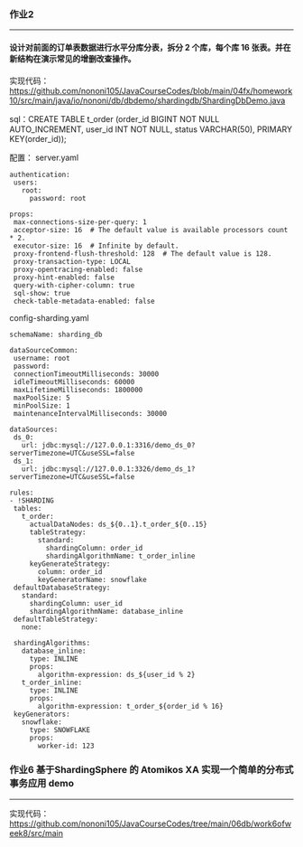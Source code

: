 ### 作业2 
---
#### 设计对前面的订单表数据进行水平分库分表，拆分 2 个库，每个库 16 张表。并在新结构在演示常见的增删改查操作。

实现代码：https://github.com/nononi105/JavaCourseCodes/blob/main/04fx/homework10/src/main/java/io/nononi/db/dbdemo/shardingdb/ShardingDbDemo.java

sql：CREATE TABLE t_order (order_id BIGINT NOT NULL AUTO_INCREMENT, user_id INT NOT NULL, status VARCHAR(50), PRIMARY KEY(order_id));

配置：
server.yaml
```
authentication:
 users:
   root:
     password: root

props:
 max-connections-size-per-query: 1
 acceptor-size: 16  # The default value is available processors count * 2.
 executor-size: 16  # Infinite by default.
 proxy-frontend-flush-threshold: 128  # The default value is 128.
 proxy-transaction-type: LOCAL
 proxy-opentracing-enabled: false
 proxy-hint-enabled: false
 query-with-cipher-column: true
 sql-show: true
 check-table-metadata-enabled: false
```

config-sharding.yaml

```
schemaName: sharding_db

dataSourceCommon:
 username: root
 password: 
 connectionTimeoutMilliseconds: 30000
 idleTimeoutMilliseconds: 60000
 maxLifetimeMilliseconds: 1800000
 maxPoolSize: 5
 minPoolSize: 1
 maintenanceIntervalMilliseconds: 30000

dataSources:
 ds_0:
   url: jdbc:mysql://127.0.0.1:3316/demo_ds_0?serverTimezone=UTC&useSSL=false
 ds_1:
   url: jdbc:mysql://127.0.0.1:3326/demo_ds_1?serverTimezone=UTC&useSSL=false

rules:
- !SHARDING
 tables:
   t_order:
     actualDataNodes: ds_${0..1}.t_order_${0..15}
     tableStrategy:
       standard:
         shardingColumn: order_id
         shardingAlgorithmName: t_order_inline
     keyGenerateStrategy:
       column: order_id
       keyGeneratorName: snowflake
 defaultDatabaseStrategy:
   standard:
     shardingColumn: user_id
     shardingAlgorithmName: database_inline
 defaultTableStrategy:
   none:
 
 shardingAlgorithms:
   database_inline:
     type: INLINE
     props:
       algorithm-expression: ds_${user_id % 2}
   t_order_inline:
     type: INLINE
     props:
       algorithm-expression: t_order_${order_id % 16}
 keyGenerators:
   snowflake:
     type: SNOWFLAKE
     props:
       worker-id: 123
```


### 作业6 基于ShardingSphere 的 Atomikos XA 实现一个简单的分布式事务应用 demo
---
实现代码：https://github.com/nononi105/JavaCourseCodes/tree/main/06db/work6ofweek8/src/main

